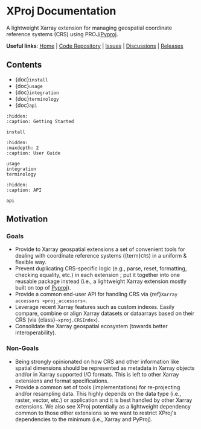 # XProj Documentation

A lightweight Xarray extension for managing geospatial coordinate reference
systems (CRS) using PROJ/[Pyproj].

**Useful links**:
[Home](http://xproj.readthedocs.io/) |
[Code Repository](https://github.com/benbovy/xproj) |
[Issues](https://github.com/benbovy/xproj/issues) |
[Discussions](https://github.com/benbovy/xproj/discussions) |
[Releases](https://github.com/benbovy/xproj/releases)

## Contents

- {doc}`install`
- {doc}`usage`
- {doc}`integration`
- {doc}`terminology`
- {doc}`api`

```{toctree}
:hidden:
:caption: Getting Started

install
```

```{toctree}
:hidden:
:maxdepth: 2
:caption: User Guide

usage
integration
terminology
```

```{toctree}
:hidden:
:caption: API

api
```

## Motivation

### Goals

- Provide to Xarray geospatial extensions a set of convenient tools for dealing
  with coordinate reference systems ({term}`CRS`) in a uniform & flexible way.
- Prevent duplicating CRS-specific logic (e.g., parse, reset, formatting,
  checking equality, etc.) in each extension ; put it together into one reusable
  package instead (i.e., a lightweight Xarray extension mostly built on top of
  [Pyproj]).
- Provide a common end-user API for handling CRS via
  {ref}`Xarray accessors <proj_accessors>`.
- Leverage recent Xarray features such as custom indexes. Easily compare,
  combine or align Xarray datasets or dataarrays based on their CRS (via
  {class}`~xproj.CRSIndex`).
- Consolidate the Xarray geospatial ecosystem (towards better interoperability).

### Non-Goals

- Being strongly opinionated on how CRS and other information like spatial
  dimensions should be represented as metadata in Xarray objects and/or in
  Xarray supported I/O formats. This is left to other Xarray extensions and
  format specifications.
- Provide a common set of tools (implementations) for re-projecting and/or
  resampling data. This highly depends on the data type (i.e., raster, vector,
  etc.) or application and it is best handled by other Xarray extensions. We
  also see XProj potentially as a lightweight dependency common to those other
  extensions so we want to restrict XProj's dependencies to the minimum (i.e.,
  Xarray and PyProj).

[Pyproj]: https://pyproj4.github.io/pyproj/stable/
